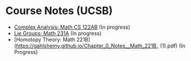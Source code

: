 # Course Notes (UCSB)

* [Complex Analysis: Math CS 122AB](https://gahlshemy.github.io/Complex_Analysis_Notes__Math_CS_122AB_.pdf) (In progress)
* [Lie Groups: Math 231A](https://gahlshemy.github.io/Lecture_Notes__Math_231A_(1).pdf) (In progress)
* [Homotopy Theory: Math 221B](https://gahlshemy.github.io/Chapter_0_Notes__Math_221B_ (1).pdf) (In Progress)
